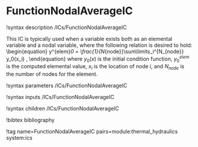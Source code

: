 # FunctionNodalAverageIC

!syntax description /ICs/FunctionNodalAverageIC

This IC is typically used when a variable exists both as an elemental variable
and a nodal variable, where the following relation is desired to hold:
\begin{equation}
 y^{elem}_0 = \frac{1}{N_{node}}\sum\limits_i^{N_{node}} y_0(x_i) ,
\end{equation}
where $y_0(x)$ is the initial condition function,
$y^{elem}_0$ is the computed elemental value,
$x_i$ is the location of node $i$, and
$N_{node}$ is the number of nodes for the element.

!syntax parameters /ICs/FunctionNodalAverageIC

!syntax inputs /ICs/FunctionNodalAverageIC

!syntax children /ICs/FunctionNodalAverageIC

!bibtex bibliography

!tag name=FunctionNodalAverageIC pairs=module:thermal_hydraulics system:ics
